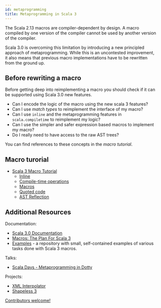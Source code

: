 ```yaml
---
id: metaprogramming
title: Metaprogramming in Scala 3
---
```


The Scala 2.13 macros are compiler-dependent by design.
A macro compiled by one version of the compiler cannot be used by another version of the compiler.

Scala 3.0 is overcoming this limitation by introducing a new principled approach of metaprogramming.
While this is an uncontested improvement, it also means that previous macro implementations have to be rewritten from the ground up.

## Before rewriting a macro

Before getting deep into reimplementing a macro you should check if it can be supported using Scala 3.0 new features.

* Can I encode the logic of the macro using the new scala 3 features?
* Can I use *match types* to reimplement the interface of my macro?
* Can I use `inline` and the metaprogramming features in `scala.compiletime` to reimplement my logic?
* Can I use the simpler and safer expression based macros to implement my macro?
* Do I really need to have access to the raw AST trees?

You can find references to these concepts in the _macro tutorial_.

## Macro turorial

* [Scala 3 Macro Tutorial](https://lampepfl.github.io/scala3-macro-tutorial/docs/tutorial/introduction.html)
  * [Inline](https://lampepfl.github.io/scala3-macro-tutorial/docs/tutorial/inline.html)
  * [Compile-time operations](https://lampepfl.github.io/scala3-macro-tutorial/docs/tutorial/compile-time-operations.html)
  * [Macros](https://lampepfl.github.io/scala3-macro-tutorial/docs/tutorial/scala-3-macros.html)
  * [Quoted code](https://lampepfl.github.io/scala3-macro-tutorial/docs/tutorial/quoted-code.html)
  * [AST Reflection](https://lampepfl.github.io/scala3-macro-tutorial/docs/tutorial/tasty-reflection.html)
## Additional Resources

Documentation:
- [Scala 3.0 Documentation](https://dotty.epfl.ch/docs/reference/metaprogramming/toc.html)
- [Macros: The Plan For Scala 3](https://www.scala-lang.org/blog/2018/04/30/in-a-nutshell.html)
- [Examples](https://github.com/lampepfl/dotty-macro-examples) - a repository with small, self-contained examples of various tasks done with Scala 3 macros.

Talks:
* [Scala Days - Metaprogramming in Dotty](https://www.youtube.com/watch?v=ZfDS_gJyPTc)

Projects:
* [XML Interpolator](https://github.com/dotty-staging/xml-interpolator/tree/master)
* [Shapeless 3](https://github.com/dotty-staging/shapeless/tree/shapeless-3)

[Contributors welcome!](../contributing.md)
